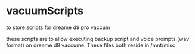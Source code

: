 # vacuumScripts
to store scripts for dreame d9 pro vaccum

these scripts are to allow executing backup script and voice prompts (wav format) on dreame d9 vaccume.
These files both reside in /mnt/misc
